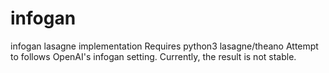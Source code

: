 # infogan
infogan lasagne implementation
Requires python3 lasagne/theano
Attempt to follows OpenAI's infogan setting. 
Currently, the result is not stable.
